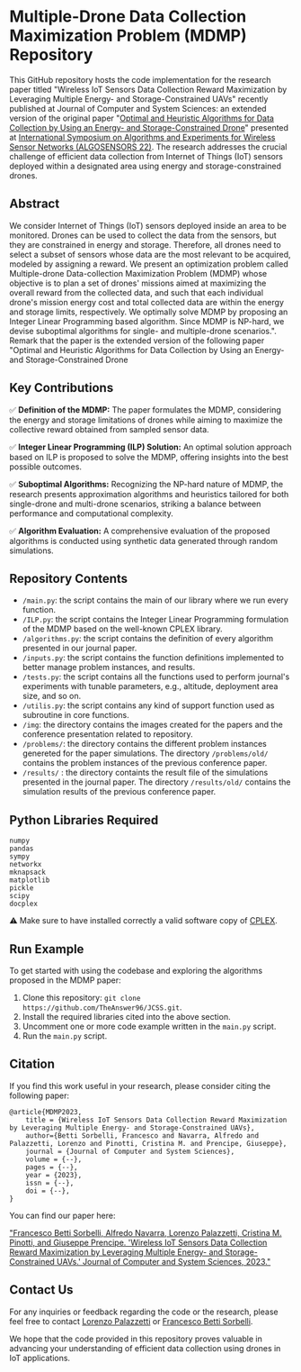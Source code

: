 # Multiple-Drone Data Collection Maximization Problem (MDMP) Repository

This GitHub repository hosts the code implementation for the research paper titled "Wireless IoT Sensors Data Collection Reward Maximization by Leveraging Multiple Energy- and Storage-Constrained UAVs" recently published at Journal of Computer and System Sciences: an extended version of the original paper "[Optimal and Heuristic Algorithms for Data Collection by Using an Energy- and Storage-Constrained Drone](https://link.springer.com/chapter/10.1007/978-3-031-22050-0_2)" presented at [International Symposium on Algorithms and Experiments for Wireless Sensor Networks (ALGOSENSORS 22)](https://algo-conference.org/2022/algosensors/). 
The research addresses the crucial challenge of efficient data collection from Internet of Things (IoT) sensors deployed within a designated area using energy and storage-constrained drones.

## Abstract

We consider Internet of Things (IoT) sensors deployed inside an area to be monitored.
Drones can be used to collect the data from the sensors, but they are constrained in energy and storage.
Therefore, all drones need to select a subset of sensors whose data are the most relevant to be acquired, modeled by assigning a reward.
We present an optimization problem called Multiple-drone Data-collection Maximization Problem (MDMP) whose objective is to plan a set of drones' missions aimed at maximizing the overall reward from the collected data, and such that each individual drone's mission energy cost and total collected data are within the energy and storage limits, respectively.
We optimally solve MDMP by proposing an Integer Linear Programming based algorithm.
Since MDMP is NP-hard, we devise suboptimal algorithms for single- and multiple-drone scenarios.". Remark that the paper is the extended version of the following paper "Optimal and Heuristic Algorithms for Data Collection by Using an Energy- and Storage-Constrained Drone

## Key Contributions

:white_check_mark: **Definition of the MDMP:** The paper formulates the MDMP, considering the energy and storage limitations of drones while aiming to maximize the collective reward obtained from sampled sensor data.

:white_check_mark: **Integer Linear Programming (ILP) Solution:** An optimal solution approach based on ILP is proposed to solve the MDMP, offering insights into the best possible outcomes.

:white_check_mark: **Suboptimal Algorithms:** Recognizing the NP-hard nature of MDMP, the research presents approximation algorithms and heuristics tailored for both single-drone and multi-drone scenarios, striking a balance between performance and computational complexity.

:white_check_mark: **Algorithm Evaluation:** A comprehensive evaluation of the proposed algorithms is conducted using synthetic data generated through random simulations.

## Repository Contents

- `/main.py`: the script contains the main of our library where we run every function.
- `/ILP.py`: the script contains the Integer Linear Programming formulation of the MDMP based on the well-known CPLEX library.
- `/algorithms.py`: the script contains the definition of every algorithm presented in our journal paper.
- `/inputs.py`: the script contains the function definitions implemented to better manage problem instances, and results.
- `/tests.py`: the script contains all the functions used to perform journal's experiments with tunable parameters, e.g., altitude, deployment area size, and so on.
- `/utilis.py`: the script contains any kind of support function used as subroutine in core functions.
- `/img`: the directory contains the images created for the papers and the conference presentation related to repository.
- `/problems/`: the directory contains the different problem instances genereted for the paper simulations. The directory `/problems/old/` contains the problem instances of the previous conference paper.
- `/results/` : the directory containts the result file of the simulations presented in the journal paper.  The directory `/results/old/` contains the simulation results of the previous conference paper.

## Python Libraries Required
```
numpy
pandas
sympy
networkx
mknapsack
matplotlib
pickle
scipy
docplex
```
:warning: Make sure to have installed correctly a valid software copy of [CPLEX](https://www.ibm.com/docs/en/icos/20.1.0?topic=cplex-installing).

## Run Example

To get started with using the codebase and exploring the algorithms proposed in the MDMP paper:

1. Clone this repository: `git clone https://github.com/TheAnswer96/JCSS.git`.
2. Install the required libraries cited into the above section.
3. Uncomment one or more code example written in the `main.py` script.
4. Run the `main.py` script.


## Citation

If you find this work useful in your research, please consider citing the following paper:

```
@article{MDMP2023,
	title = {Wireless IoT Sensors Data Collection Reward Maximization by Leveraging Multiple Energy- and Storage-Constrained UAVs},
	author={Betti Sorbelli, Francesco and Navarra, Alfredo and Palazzetti, Lorenzo and Pinotti, Cristina M. and Prencipe, Giuseppe},
	journal = {Journal of Computer and System Sciences},
	volume = {--},
	pages = {--},
	year = {2023},
	issn = {--},
	doi = {--},
}
```
You can find our paper here:

["Francesco Betti Sorbelli, Alfredo Navarra, Lorenzo Palazzetti, Cristina M. Pinotti, and Giuseppe Prencipe. 'Wireless IoT Sensors Data Collection Reward Maximization by Leveraging Multiple Energy- and Storage-Constrained UAVs.' Journal of Computer and System Sciences, 2023."](https://www.researchgate.net/publication/372992488_Wireless_IoT_Sensors_Data_Collection_Reward_Maximization_by_Leveraging_Multiple_Energy-and_Storage-Constrained_UAVs)

## Contact Us

For any inquiries or feedback regarding the code or the research, please feel free to contact [Lorenzo Palazzetti](lorenzo.palazzetti@unifi.it) or [Francesco Betti Sorbelli](francesco.bettisorbelli@unipg.it).

We hope that the code provided in this repository proves valuable in advancing your understanding of efficient data collection using drones in IoT applications.
